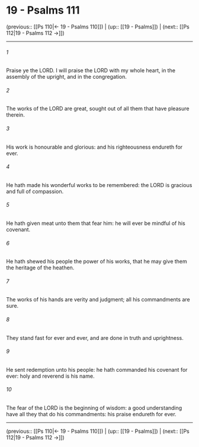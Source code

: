 # 19 - Psalms 111

(previous:: [[Ps 110|← 19 - Psalms 110]]) | (up:: [[19 - Psalms]]) | (next:: [[Ps 112|19 - Psalms 112 →]])

***


###### 1 
Praise ye the LORD. I will praise the LORD with my whole heart, in the assembly of the upright, and in the congregation. 

###### 2 
The works of the LORD are great, sought out of all them that have pleasure therein. 

###### 3 
His work is honourable and glorious: and his righteousness endureth for ever. 

###### 4 
He hath made his wonderful works to be remembered: the LORD is gracious and full of compassion. 

###### 5 
He hath given meat unto them that fear him: he will ever be mindful of his covenant. 

###### 6 
He hath shewed his people the power of his works, that he may give them the heritage of the heathen. 

###### 7 
The works of his hands are verity and judgment; all his commandments are sure. 

###### 8 
They stand fast for ever and ever, and are done in truth and uprightness. 

###### 9 
He sent redemption unto his people: he hath commanded his covenant for ever: holy and reverend is his name. 

###### 10 
The fear of the LORD is the beginning of wisdom: a good understanding have all they that do his commandments: his praise endureth for ever.

***

(previous:: [[Ps 110|← 19 - Psalms 110]]) | (up:: [[19 - Psalms]]) | (next:: [[Ps 112|19 - Psalms 112 →]])
